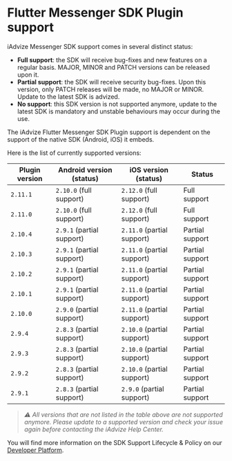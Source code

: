 # Flutter Messenger SDK Plugin support

iAdvize Messenger SDK support comes in several distinct status:

- **Full support**: the SDK will receive bug-fixes and new features on a regular basis. MAJOR, MINOR and PATCH versions can be released upon it.
- **Partial support**: the SDK will receive security bug-fixes. Upon this version, only PATCH releases will be made, no MAJOR or MINOR. Update to the latest SDK is advized.
- **No support**: this SDK version is not supported anymore, update to the latest SDK is mandatory and unstable behaviours may occur during the use.

The iAdvize Flutter Messenger SDK Plugin support is dependent on the support of the native SDK (Android, iOS) it embeds.

Here is the list of currently supported versions:

| Plugin version | Android version (status)  | iOS version (status)       | Status          |
| -------------- | ------------------------- | -------------------------- | --------------- |
| `2.11.1`       | `2.10.0` (full support)   | `2.12.0` (full support)    | Full support    |
| `2.11.0`       | `2.10.0` (full support)   | `2.12.0` (full support)    | Full support    |
| `2.10.4`       | `2.9.1` (partial support) | `2.11.0` (partial support) | Partial support |
| `2.10.3`       | `2.9.1` (partial support) | `2.11.0` (partial support) | Partial support |
| `2.10.2`       | `2.9.1` (partial support) | `2.11.0` (partial support) | Partial support |
| `2.10.1`       | `2.9.1` (partial support) | `2.11.0` (partial support) | Partial support |
| `2.10.0`       | `2.9.0` (partial support) | `2.11.0` (partial support) | Partial support |
| `2.9.4`        | `2.8.3` (partial support) | `2.10.0` (partial support) | Partial support |
| `2.9.3`        | `2.8.3` (partial support) | `2.10.0` (partial support) | Partial support |
| `2.9.2`        | `2.8.3` (partial support) | `2.10.0` (partial support) | Partial support |
| `2.9.1`        | `2.8.3` (partial support) | `2.9.0` (partial support)  | Partial support |

> *⚠️ All versions that are not listed in the table above are not supported anymore. Please update to a supported version and check your issue again before contacting the iAdvize Help Center.*

You will find more information on the SDK Support Lifecycle & Policy on our [Developer Platform](https://developers.iadvize.com/documentation/mobile-sdk#%F0%9F%A4%9D-support-policy).
